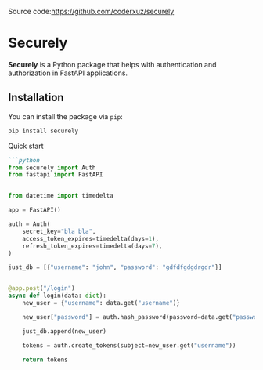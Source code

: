 Source code:https://github.com/coderxuz/securely
# Securely

**Securely** is a Python package that helps with authentication and authorization in FastAPI applications.

## Installation

You can install the package via `pip`:

```bash
pip install securely
```

Quick start
```markdown
```python
from securely import Auth
from fastapi import FastAPI


from datetime import timedelta

app = FastAPI()

auth = Auth(
    secret_key="bla bla",
    access_token_expires=timedelta(days=1),
    refresh_token_expires=timedelta(days=7),
)

just_db = [{"username": "john", "password": "gdfdfgdgdrgdr"}]


@app.post("/login")
async def login(data: dict):
    new_user = {"username": data.get("username")}

    new_user["password"] = auth.hash_password(password=data.get("password"))

    just_db.append(new_user)

    tokens = auth.create_tokens(subject=new_user.get("username"))

    return tokens

```
